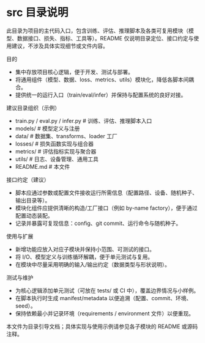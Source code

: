 # src 目录说明

此目录为项目的主代码入口，包含训练、评估、推理脚本及各类可复用模块（模型、数据接口、损失、指标、工具等）。README 仅说明目录定位、接口约定与使用建议，不涉及具体实现细节或文件内容。

目的
- 集中存放项目核心逻辑，便于开发、测试与部署。
- 将通用组件（模型、数据、loss、metrics、utils）模块化，降低各脚本间耦合。
- 提供统一的运行入口（train/eval/infer）并保持与配置系统的良好对接。

建议目录组织（示例）
- train.py / eval.py / infer.py    # 训练、评估、推理脚本入口
- models/                          # 模型定义与注册
- data/                            # 数据集、transforms、loader 工厂
- losses/                          # 损失函数实现与组合器
- metrics/                         # 评估指标实现与聚合器
- utils/                           # 日志、设备管理、通用工具
- README.md                        # 本文件

接口约定（建议）
- 脚本应通过参数或配置文件接收运行所需信息（配置路径、设备、随机种子、输出目录等）。
- 模块化组件应提供清晰的构造/工厂接口（例如 by-name factory），便于通过配置动态装配。
- 记录并暴露可复现信息：config、git commit、运行命令与随机种子。

使用与扩展
- 新增功能应放入对应子模块并保持小范围、可测试的接口。
- 将 I/O、模型定义与训练循环解耦，便于单元测试与复用。
- 在模块中尽量采用明确的输入/输出约定（数据类型与形状说明）。

测试与维护
- 为核心逻辑添加单元测试（可放在 tests/ 或 CI 中），覆盖边界情况与小样例。
- 在脚本执行时生成 manifest/metadata 以便追溯（配置、commit、环境、seed）。
- 保持依赖最小并记录环境（requirements / environment 文件）以便重现。

本文件为目录引导文档；具体实现与使用示例请参见各子模块的 README 或源码注释。